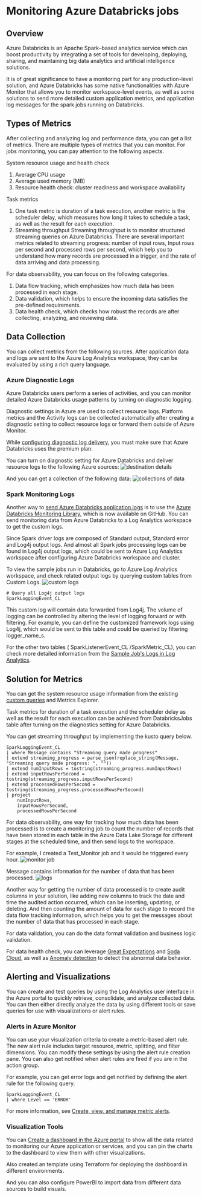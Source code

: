 # Monitoring Azure Databricks jobs

## Overview 
Azure Databricks is an Apache Spark–based analytics service which can boost productivity by integrating a set of tools for developing, deploying, sharing, and maintaining big data analytics and artificial intelligence solutions. 

It is of great significance to have a monitoring part for any production-level solution, and Azure Databricks has some native functionalities with Azure Monitor that allows you to monitor workspace-level events, as well as some solutions to send more detailed custom application metrics, and application log messages for the spark jobs running on Databricks.

## Types of Metrics
After collecting and analyzing log and performance data, you can get a list of metrics. There are multiple types of metrics that you can monitor.
For jobs monitoring, you can pay attention to the following aspects.

System resource usage and health check
1.	Average CPU usage
2.	Average used memory (MB) 
3.	Resource health check: cluster readiness and workspace availability

Task metrics
1.	One task metric is duration of a task execution, another metric is the scheduler delay, which measures how long it takes to schedule a task, as well as the result for each execution. 
2.	Streaming throughput
Streaming throughput is to monitor structured streaming queries on Azure Databricks. There are several important metrics related to streaming progress: number of input rows, Input rows per second and processed rows per second, which help you to understand how many records are processed in a trigger, and the rate of data arriving and data processing.

For data observability, you can focus on the following categories.

1.	Data flow tracking, which emphasizes how much data has been processed in each stage.
2.	Data validation, which helps to ensure the incoming data satisfies the pre-defined requirements.
3.	Data health check, which checks how robust the records are after collecting, analyzing, and reviewing data.

## Data Collection
You can collect metrics from the following sources. After application data and logs are sent to the Azure Log Analytics workspace, they can be evaluated by using a rich query language.
### Azure Diagnostic Logs
Azure Databricks users perform a series of activities, and you can monitor detailed Azure Databricks usage patterns by turning on diagnostic logging. 

Diagnostic settings in Azure are used to collect resource logs. Platform metrics and the Activity logs can be collected automatically after creating a diagnostic setting to collect resource logs or forward them outside of Azure Monitor. 

While [configuring diagnostic log delivery](https://learn.microsoft.com/en-us/azure/databricks/administration-guide/account-settings/azure-diagnostic-logs#configure-diagnostic-log-delivery), you must make sure that Azure Databricks uses the premium plan.

You can turn on diagnostic setting for Azure Databricks and deliver resource logs to the following Azure sources:
![destination details](docs/images/resource.png)

And you can get a collection of the following data:
![collections of data](docs/images/data_collection.png)

### Spark Monitoring Logs
Another way to [send Azure Databricks application logs](https://learn.microsoft.com/en-us/azure/architecture/databricks-monitoring/application-logs) is to use the [Azure Databricks Monitoring Library](https://github.com/mspnp/spark-monitoring), which is now available on GitHub. You can send monitoring data from Azure Databricks to a Log Analytics workspace to get the custom logs.

Since Spark driver logs are composed of Standard output, Standard error and Log4j output logs. And almost all Spark jobs processing logs can be found in Log4j output logs, which could be sent to Azure Log Analytics workspace after configuring Azure Databricks workspace and cluster.

To view the sample jobs run in Databricks, go to Azure Log Analytics workspace, and check related output logs by querying custom tables from Custom Logs.
![custom logs](docs/images/custom_logs.png)

```
# Query all Log4j output logs
SparkLoggingEvent_CL  
```

This custom log will contain data forwarded from Log4j. The volume of logging can be controlled by altering the level of logging forward or with filtering. For example, you can define the customized framework logs using Log4j, which would be sent to this table and could be queried by filtering logger_name_s.

For the other two tables ( SparkListenerEvent_CL /SparkMetric_CL), you can check more detailed information from the [Sample Job's Logs in Log Analytics](https://github.com/mspnp/spark-monitoring/blob/main/README.md#viewing-the-sample-jobs-logs-in-log-analytics).

## Solution for Metrics

You can get the system resource usage information from the existing [custom queries](https://learn.microsoft.com/en-us/azure/architecture/databricks-monitoring/databricks-observability#write-custom-queries) and Metrics Explorer.

Task metrics for duration of a task execution and the scheduler delay as well as the result for each execution can be achieved from DatabricksJobs table after turning on the diagnostics setting for Azure Databricks.

You can get streaming throughput by implementing the kusto query below.
```
SparkLoggingEvent_CL
| where Message contains "Streaming query made progress"
| extend streaming_progress = parse_json(replace_string(Message, "Streaming query made progress: ", ""))
| extend numInputRows = tostring(streaming_progress.numInputRows)
| extend inputRowsPerSecond = tostring(streaming_progress.inputRowsPerSecond)
| extend processedRowsPerSecond = tostring(streaming_progress.processedRowsPerSecond)
| project
    numInputRows,
    inputRowsPerSecond,
    processedRowsPerSecond

```
For data observability, one way for tracking how much data has been processed is to create a monitoring job to count the number of records that have been stored in each table in the Azure Data Lake Storage for different stages at the scheduled time, and then send logs to the workspace.

For example, I created a Test_Monitor job and it would be triggered every hour. 
![monitor job](docs/images/monitor.png)

Message contains information for the number of data that has been processed.
![logs](docs/images/log.png)

Another way for getting the number of data processed is to create audit columns in your solution, like adding new columns to track the date and time the audited action occurred, which can be inserting, updating, or deleting. And then counting the amount of data for each stage to record the data flow tracking information, which helps you to get the messages about the number of data that has processed in each stage.

For data validation, you can do the data format validation and business logic validation.

For data health check, you can leverage [Great Expectations](https://greatexpectations.io/) and [Soda Cloud](https://www.soda.io/cloud), as well as [Anomaly detection](https://learn.microsoft.com/en-us/azure/data-explorer/anomaly-detection) to detect the abnormal data behavior.

## Alerting and Visualizations
You can create and test queries by using the Log Analytics user interface in the Azure portal to quickly retrieve, consolidate, and analyze collected data. You can then either directly analyze the data by using different tools or save queries for use with visualizations or alert rules.
### Alerts in Azure Monitor
You can use your visualization criteria to create a metric-based alert rule. The new alert rule includes target resource, metric, splitting, and filter dimensions. You can modify these settings by using the alert rule creation pane. You can also get notified when alert rules are fired if you are in the action group.

For example, you can get error logs and get notified by defining the alert rule for the following query.
```
SparkLoggingEvent_CL
| where Level == 'ERROR'
```
For more information, see [Create, view, and manage metric alerts](https://learn.microsoft.com/en-us/azure/azure-monitor/alerts/alerts-overview).

### Visualization Tools
You can [Create a dashboard in the Azure portal](https://learn.microsoft.com/en-us/azure/azure-portal/azure-portal-dashboards) to show all the data related to monitoring our Azure application or services, and you can pin the charts to the dashboard to view them with other visualizations.

Also created an template using Terraform for deploying the dashboard in different environments.
 
And you can also configure PowerBI to import data from different data sources to build visuals.

